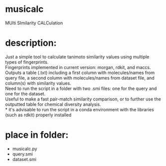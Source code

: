 # musicalc
MUlti SImilarity CALCulation

# description: #
Just a simple tool to calculate tanimoto similarity values using multiple types of fingerprints. 
<br /> Fingerprints implemented in current version: morgan, rdkit, and maccs. 
<br /> Outputs a table (.txt) including a first column with molecules/names from query file, a second column with molecules/names from dataset file, and column(s) with similarity values. 
<br /> Need to run the script in a folder with two .smi files: one for the query and one for the dataset. 
<br /> Useful to make a fast pair-match similarity comparison, or to further use the outputted table for chemical diversity analysis.
<br /> * it's advisable to run the script in a conda environment with the libraries (such as rdkit) properly installed

# place in folder: #
* musicalc.py 
* query.smi
* dataset.smi
